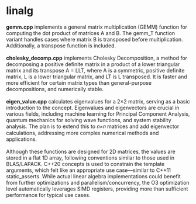 # linalg

**gemm.cpp** implements a general matrix multiplication (GEMM) function for computing the dot product of matrices A and B. The gemm_T function variant handles cases where matrix B is transposed before multiplication. Additionally, a transpose function is included.\
<br/>
**cholesky_decomp.cpp** implements Cholesky Decomposition, a method for decomposing a positive definite matrix in a product of a lower triangular matrix and its transpose A = LLT, where A is a symmetric, positive definite matrix, L is a lower triangular matrix, and LT is L transposed. It is faster and more efficient for certain matrix types than general-purpose decompositions, and numerically stable.\
<br/>
**eigen_value.cpp** calculates eigenvalues for a 2×2 matrix, serving as a basic introduction to the concept. Eigenvalues and eigenvectors are crucial in various fields, including machine learning for Principal Component Analysis, quantum mechanics for solving wave functions, and system stability analysis. The plan is to extend this to 𝑛×𝑛 matrices and add eigenvector calculations, addressing more complex numerical methods and applications.\
<br/>
Although these functions are designed for 2D matrices, the values are stored in a flat 1D array, following conventions similar to those used in BLAS/LAPACK. C++20 concepts is used to constrain the template arguments, which felt like an appropriate use case—similar to C++11 static_asserts. While actual linear algebra implementations could benefit from further optimizations and parallelism/concurrency, the O3 optimization level automatically leverages SIMD registers, providing more than sufficient performance for typical use cases.
